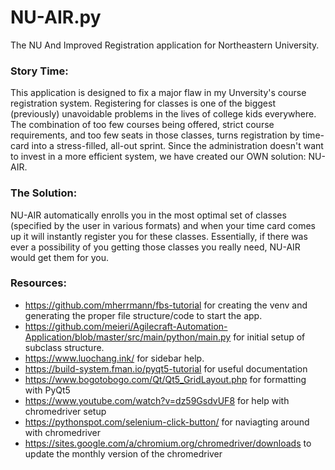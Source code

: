 # NU-AIR.py
The NU And Improved Registration application for Northeastern University. 

### Story Time:
This application is designed to fix a major flaw in my Unversity's course registration system. Registering for classes is one of
the biggest (previously) unavoidable problems in the lives of college kids everywhere. The combination of too few 
courses being offered, strict course requirements, and too few seats in those classes, turns registration by time-card into a 
stress-filled, all-out sprint. Since the administration doesn't want to invest in a more efficient system, we have created our OWN 
solution: NU-AIR.

### The Solution:
NU-AIR automatically enrolls you in the most optimal set of classes (specified by the user in various formats) and when your time card comes up it will instantly register you for these classes. Essentially, if there was ever a possibility of you getting those classes you really need, NU-AIR would get them for you.

### Resources:
- https://github.com/mherrmann/fbs-tutorial for creating the venv and generating the proper file structure/code to start the app.
- https://github.com/meieri/Agilecraft-Automation-Application/blob/master/src/main/python/main.py for initial setup of subclass 
  structure.
- https://www.luochang.ink/ for sidebar help.
- https://build-system.fman.io/pyqt5-tutorial for useful documentation
- https://www.bogotobogo.com/Qt/Qt5_GridLayout.php for formatting with PyQt5
- https://www.youtube.com/watch?v=dz59GsdvUF8 for help with chromedriver setup
- https://pythonspot.com/selenium-click-button/ for naviagting around with chromedriver
- https://sites.google.com/a/chromium.org/chromedriver/downloads to update the monthly version of the chromedriver
